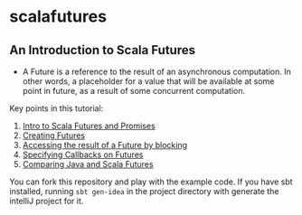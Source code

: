 scalafutures
============


An Introduction to Scala Futures
-------------

* A Future is a reference to the result of an asynchronous computation. In other words, a placeholder for a value that will be available at some point in future, as a result of some concurrent computation.

Key points in this tutorial:

1. [Intro to Scala Futures and Promises](https://github.com/ikenna/scalafutures/blob/master/docs/1_What_Is_A_Future.md) 
2. [Creating Futures](https://github.com/ikenna/scalafutures/blob/master/docs/2_Creating_Futures.md)
3. [Accessing the result of a Future by blocking](https://github.com/ikenna/scalafutures/blob/master/docs/3_Accessing_The_Result_Of_A_Future_By_Blocking.md)
4. [Specifying Callbacks on Futures](https://github.com/ikenna/scalafutures/blob/master/docs/4_Callbacks_on_futures.md)
5. [Comparing Java and Scala Futures](5_Comparing_java_and_scala_futures.md)

You can fork this repository and play with the example code. If you have sbt installed, running `sbt gen-idea` in the project directory with generate the intelliJ project for it.

